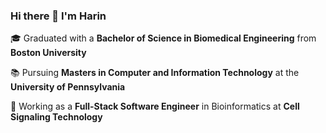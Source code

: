 ### Hi there 👋 I'm Harin

🎓 Graduated with a **Bachelor of Science in Biomedical Engineering** from **Boston University**

📚 Pursuing **Masters in Computer and Information Technology** at the **University of Pennsylvania**

🌱 Working as a **Full-Stack Software Engineer** in Bioinformatics at **Cell Signaling Technology**
